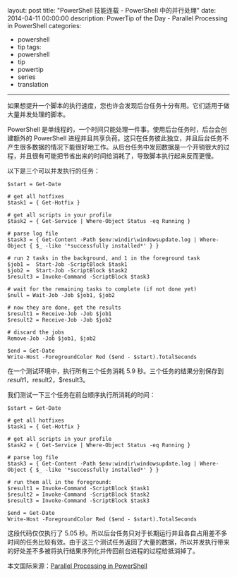 ﻿layout: post
title: "PowerShell 技能连载 - PowerShell 中的并行处理"
date: 2014-04-11 00:00:00
description: PowerTip of the Day - Parallel Processing in PowerShell
categories:
- powershell
- tip
tags:
- powershell
- tip
- powertip
- series
- translation
---
如果想提升一个脚本的执行速度，您也许会发现后台任务十分有用。它们适用于做大量并发处理的脚本。

PowerShell 是单线程的，一个时间只能处理一件事。使用后台任务时，后台会创建额外的 PowerShell 进程并且共享负荷。这只在任务彼此独立，并且后台任务不产生很多数据的情况下能很好地工作。从后台任务中发回数据是一个开销很大的过程，并且很有可能把节省出来的时间给消耗了，导致脚本执行起来反而更慢。

以下是三个可以并发执行的任务：

    $start = Get-Date
    
    # get all hotfixes
    $task1 = { Get-Hotfix }
    
    # get all scripts in your profile
    $task2 = { Get-Service | Where-Object Status -eq Running }
    
    # parse log file
    $task3 = { Get-Content -Path $env:windir\windowsupdate.log | Where-Object { $_ -like '*successfully installed*' } }
    
    # run 2 tasks in the background, and 1 in the foreground task
    $job1 =  Start-Job -ScriptBlock $task1 
    $job2 =  Start-Job -ScriptBlock $task2 
    $result3 = Invoke-Command -ScriptBlock $task3
    
    # wait for the remaining tasks to complete (if not done yet)
    $null = Wait-Job -Job $job1, $job2
    
    # now they are done, get the results
    $result1 = Receive-Job -Job $job1
    $result2 = Receive-Job -Job $job2
    
    # discard the jobs
    Remove-Job -Job $job1, $job2
    
    $end = Get-Date
    Write-Host -ForegroundColor Red ($end - $start).TotalSeconds

在一个测试环境中，执行所有三个任务消耗 5.9 秒。三个任务的结果分别保存到 $result1，$result2，$result3。

我们测试一下三个任务在前台顺序执行所消耗的时间：

    $start = Get-Date
    
    # get all hotfixes
    $task1 = { Get-Hotfix }
    
    # get all scripts in your profile
    $task2 = { Get-Service | Where-Object Status -eq Running }
    
    # parse log file
    $task3 = { Get-Content -Path $env:windir\windowsupdate.log | Where-Object { $_ -like '*successfully installed*' } }
    
    # run them all in the foreground:
    $result1 = Invoke-Command -ScriptBlock $task1 
    $result2 = Invoke-Command -ScriptBlock $task2 
    $result3 = Invoke-Command -ScriptBlock $task3
    
    $end = Get-Date
    Write-Host -ForegroundColor Red ($end - $start).TotalSeconds

这段代码仅仅执行了 5.05 秒。所以后台任务只对于长期运行并且各自占用差不多时间的任务比较有效。由于这三个测试任务返回了大量的数据，所以并发执行带来的好处差不多被将执行结果序列化并传回前台进程的过程给抵消掉了。

<!--more-->
本文国际来源：[Parallel Processing in PowerShell](http://community.idera.com/powershell/powertips/b/tips/posts/parallel-processing-in-powershell)
